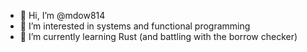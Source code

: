 - 👋 Hi, I’m @mdow814
- 👀 I’m interested in systems and functional programming
- 🌱 I’m currently learning Rust (and battling with the borrow checker)


<!---
mdow814/mdow814 is a ✨ special ✨ repository because its `README.md` (this file) appears on your GitHub profile.
You can click the Preview link to take a look at your changes.
--->
